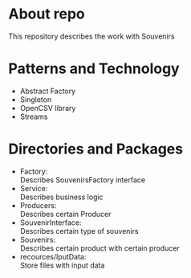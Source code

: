 # About repo
This repository describes the work with Souvenirs
# Patterns and Technology
- Abstract Factory
- Singleton
- OpenCSV library
- Streams
# Directories and Packages
- Factory:  
Describes SouvenirsFactory interface
- Service:  
Describes business logic
- Producers:  
Describes certain Producer
- SouvenirInterface:    
Describes certain type of souvenirs
- Souvenirs:   
Describes certain product with certain producer
- recources/IputData:   
Store files with input data
